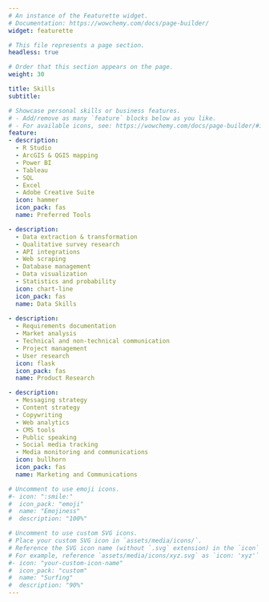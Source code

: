 ```yaml
---
# An instance of the Featurette widget.
# Documentation: https://wowchemy.com/docs/page-builder/
widget: featurette

# This file represents a page section.
headless: true

# Order that this section appears on the page.
weight: 30

title: Skills
subtitle:

# Showcase personal skills or business features.
# - Add/remove as many `feature` blocks below as you like.
# - For available icons, see: https://wowchemy.com/docs/page-builder/#icons
feature:
- description: 
  - R Studio
  - ArcGIS & QGIS mapping
  - Power BI
  - Tableau
  - SQL
  - Excel
  - Adobe Creative Suite
  icon: hammer
  icon_pack: fas
  name: Preferred Tools

- description: 
  - Data extraction & transformation
  - Qualitative survey research
  - API integrations
  - Web scraping
  - Database management
  - Data visualization
  - Statistics and probability
  icon: chart-line
  icon_pack: fas
  name: Data Skills
  
- description: 
  - Requirements documentation
  - Market analysis
  - Technical and non-technical communication
  - Project management
  - User research
  icon: flask
  icon_pack: fas
  name: Product Research

- description: 
  - Messaging strategy
  - Content strategy
  - Copywriting
  - Web analytics
  - CMS tools
  - Public speaking
  - Social media tracking
  - Media monitoring and communications
  icon: bullhorn
  icon_pack: fas
  name: Marketing and Communications

# Uncomment to use emoji icons.
#- icon: ":smile:"
#  icon_pack: "emoji"
#  name: "Emojiness"
#  description: "100%"  

# Uncomment to use custom SVG icons.
# Place your custom SVG icon in `assets/media/icons/`.
# Reference the SVG icon name (without `.svg` extension) in the `icon` field.
# For example, reference `assets/media/icons/xyz.svg` as `icon: 'xyz'`
#- icon: "your-custom-icon-name"
#  icon_pack: "custom"
#  name: "Surfing"
#  description: "90%"
---
```

